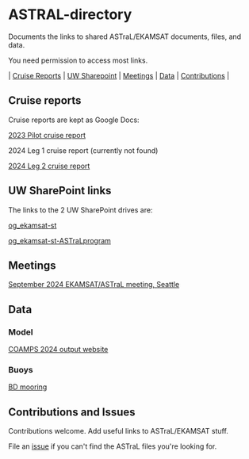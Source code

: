 # ASTRAL-directory
Documents the links to shared ASTraL/EKAMSAT documents, files, and data.

You need permission to access most links.

| [Cruise Reports](#cruise-reports) | [UW Sharepoint](#uw-sharepoint-links) | [Meetings](#meetings) |  [Data](#data) | [Contributions](#contributions-and-issues) |

## Cruise reports
Cruise reports are kept as Google Docs:

[2023 Pilot cruise report](https://drive.google.com/file/d/1K8tr_h823e3XuagnWrFkWh40s7V_9uTQ/view)

2024 Leg 1 cruise report (currently not found)

[2024 Leg 2 cruise report](https://docs.google.com/document/d/1ONCcd3ghVt_y9SvstvhQiCaAU7-s2rwgMv3fvZj4EXo/edit)

## UW SharePoint links
The links to the 2 UW SharePoint drives are:

[og_ekamsat-st](https://uwnetid.sharepoint.com/sites/og_ekamsat-st/Shared%20Documents/Forms/AllItems.aspx)

[og_ekamsat-st-ASTraLprogram](https://uwnetid.sharepoint.com/sites/og_ekamsat-st-ASTraLprogram/Shared%20Documents/Forms/AllItems.aspx)

## Meetings
[September 2024 EKAMSAT/ASTraL meeting, Seattle](https://uwnetid.sharepoint.com/:f:/r/sites/og_ekamsat-st/Shared%20Documents/Meetings/Seattle%202024?csf=1&web=1&e=JOADqo)

## Data
### Model
[COAMPS 2024 output website](https://cavu.nrlmy.navy.mil/COAMPSOS/exp/BoB5)

### Buoys
[BD mooring](https://uwnetid.sharepoint.com/sites/og_ekamsat-st-ASTraLprogram/Shared%20Documents/Forms/AllItems.aspx?csf=1&web=1&e=sMWvkE&CID=63fc4fa1%2Da061%2D6000%2D7b89%2D079651f4d0f3&cidOR=SPO&FolderCTID=0x012000552EE5D6280C97498215CF0E0415118E&id=%2Fsites%2Fog%5Fekamsat%2Dst%2DASTraLprogram%2FShared%20Documents%2FASTraL%20program%2FTN432%2Fcruiseshare%2FFor%5FScience%2FBD%5Fmoorings)
## Contributions and Issues
Contributions welcome. Add useful links to ASTraL/EKAMSAT stuff.

File an [issue](https://github.com/deszoeke/ASTRAL-directory/issues) if you can't find the ASTraL files you're looking for.
